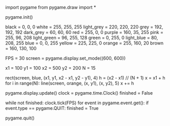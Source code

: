 import pygame
from pygame.draw import *

pygame.init()

black = 0, 0, 0
white = 255, 255, 255
light_grey = 220, 220, 220
grey = 192, 192, 192
dark_grey = 60, 60, 60
red = 255, 0, 0
purple = 160, 35, 255
pink = 255, 96, 208
light_green = 96, 255, 128
green = 0, 255, 0
light_blue = 80, 208, 255
blue = 0, 0, 255
yellow = 225, 225, 0
orange = 255, 160, 20
brown = 160, 130, 100

FPS = 30
screen = pygame.display.set_mode((600, 600))

x1 = 100
y1 = 100
x2 = 500
y2 = 200
N = 15

rect(screen, blue, (x1, y1, x2 - x1, y2 - y1), 4)
h = (x2 - x1) // (N + 1)
x = x1 + h
for i in range(N):
    line(screen, orange, (x, y1), (x, y2), 5)
    x += h

pygame.display.update()
clock = pygame.time.Clock()
finished = False

while not finished:
    clock.tick(FPS)
    for event in pygame.event.get():
        if event.type == pygame.QUIT:
            finished = True

pygame.quit()
